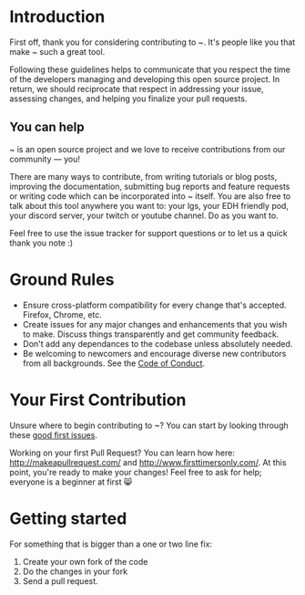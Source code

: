 # Introduction

First off, thank you for considering contributing to ~. It's people like you that make ~ such a great tool.

Following these guidelines helps to communicate that you respect the time of the developers managing and developing this open source project.
In return, we should reciprocate that respect in addressing your issue, assessing changes, and helping you finalize your pull requests.

## You can help

~ is an open source project and we love to receive contributions from our community — you!

There are many ways to contribute, from writing tutorials or blog posts, improving the documentation, submitting bug reports and feature requests or writing code which can be incorporated into ~ itself.
You are also free to talk about this tool anywhere you want to: your lgs, your EDH friendly pod, your discord server, your twitch or youtube channel. Do as you want to.

Feel free to use the issue tracker for support questions or to let us a quick thank you note :)

# Ground Rules

* Ensure cross-platform compatibility for every change that's accepted. Firefox, Chrome, etc.
* Create issues for any major changes and enhancements that you wish to make. Discuss things transparently and get community feedback.
* Don't add any dependances to the codebase unless absolutely needed.
* Be welcoming to newcomers and encourage diverse new contributors from all backgrounds. See the [Code of Conduct](CODE_OF_CONDUCT.md).

# Your First Contribution

Unsure where to begin contributing to ~? You can start by looking through these [good first issues](https://github.com/aloisdg/diab/issues?q=is%3Aissue+is%3Aopen+label%3A%22good+first+issue%22).

Working on your first Pull Request? You can learn how here: http://makeapullrequest.com/ and http://www.firsttimersonly.com/.
At this point, you're ready to make your changes! Feel free to ask for help; everyone is a beginner at first :smile_cat:

# Getting started

For something that is bigger than a one or two line fix:

1. Create your own fork of the code
2. Do the changes in your fork
3. Send a pull request.
